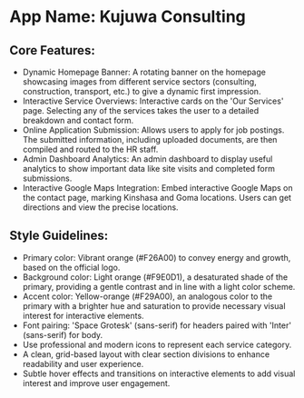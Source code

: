 # **App Name**: Kujuwa Consulting

## Core Features:

- Dynamic Homepage Banner: A rotating banner on the homepage showcasing images from different service sectors (consulting, construction, transport, etc.) to give a dynamic first impression.
- Interactive Service Overviews: Interactive cards on the 'Our Services' page. Selecting any of the services takes the user to a detailed breakdown and contact form.
- Online Application Submission: Allows users to apply for job postings. The submitted information, including uploaded documents, are then compiled and routed to the HR staff.
- Admin Dashboard Analytics: An admin dashboard to display useful analytics to show important data like site visits and completed form submissions.
- Interactive Google Maps Integration: Embed interactive Google Maps on the contact page, marking Kinshasa and Goma locations. Users can get directions and view the precise locations.

## Style Guidelines:

- Primary color: Vibrant orange (#F26A00) to convey energy and growth, based on the official logo.
- Background color: Light orange (#F9E0D1), a desaturated shade of the primary, providing a gentle contrast and in line with a light color scheme.
- Accent color: Yellow-orange (#F29A00), an analogous color to the primary with a brighter hue and saturation to provide necessary visual interest for interactive elements.
- Font pairing: 'Space Grotesk' (sans-serif) for headers paired with 'Inter' (sans-serif) for body.
- Use professional and modern icons to represent each service category.
- A clean, grid-based layout with clear section divisions to enhance readability and user experience.
- Subtle hover effects and transitions on interactive elements to add visual interest and improve user engagement.